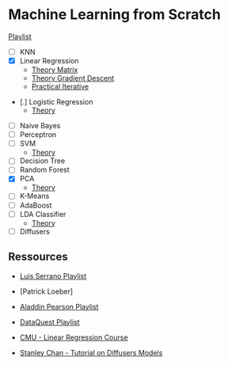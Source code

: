# Machine Learning from Scratch 

[Playlist](https://www.youtube.com/watch?v=ngLyX54e1LU&list=PLqnslRFeH2Upcrywf-u2etjdxxkL8nl7E)

- [ ] KNN
- [X] Linear Regression
	+ [Theory Matrix](https://www.youtube.com/watch?v=Qa_FI92_qo8)
	+ [Theory Gradient Descent](https://towardsdatascience.com/linear-regression-using-gradient-descent-97a6c8700931)
	+ [Practical Iterative](https://www.youtube.com/watch?v=ltXSoduiVwY)
- [.] Logistic Regression
	+ [Theory](https://www.youtube.com/watch?v=83hHT1BQFxk&list=PLLTSM0eKjC2fZqeVFWBBBr8KSqnBIPMQD&index=22)
- [ ] Naive Bayes
- [ ] Perceptron
- [ ] SVM
	+ [Theory](https://www.youtube.com/watch?v=gUzEN2TxnxE&list=PLLTSM0eKjC2fZqeVFWBBBr8KSqnBIPMQD&index=27)
- [ ] Decision Tree
- [ ] Random Forest
- [X] PCA
	+ [Theory](https://www.youtube.com/watch?v=S51bTyIwxFs&list=PLLTSM0eKjC2fZqeVFWBBBr8KSqnBIPMQD&index=8)
- [ ] K-Means
- [ ] AdaBoost
- [ ] LDA Classifier
	+ [Theory](https://www.youtube.com/watch?v=9SuIE_tGF-g&list=PLLTSM0eKjC2fZqeVFWBBBr8KSqnBIPMQD&index=20)
- [ ] Diffusers

## Ressources

- [Luis Serrano Playlist](https://www.youtube.com/watch?v=SSXDkfiPs7c&list=PLs8w1Cdi-zvalz9ltXmarqyeQ49wfKFqf)
- [Patrick Loeber]
- [Aladdin Pearson Playlist](https://www.youtube.com/playlist?list=PLhhyoLH6IjfxpLWyOgBt1sBzIapdRKZmj)
- [DataQuest Playlist](https://www.youtube.com/watch?v=z2hpinQggNM&list=PL6UJrXaOPPcGmvR2U9Dezdh4ysTOWOMzM)


- [CMU - Linear Regression Course](https://www.stat.cmu.edu/~cshalizi/mreg/15/)
- [Stanley Chan - Tutorial on Diffusers Models](https://arxiv.org/pdf/2403.18103)


